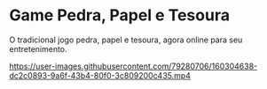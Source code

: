 # Game Pedra, Papel e Tesoura
O tradicional jogo pedra, papel e tesoura, agora online para seu entretenimento. 


https://user-images.githubusercontent.com/79280706/160304638-dc2c0893-9a6f-43b4-80f0-3c809200c435.mp4

